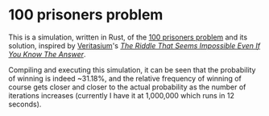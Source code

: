 # 100 prisoners problem

This is a simulation, written in Rust, of the
[100 prisoners problem](https://en.wikipedia.org/wiki/100_prisoners_problem) and
its solution, inspired by [Veritasium](https://www.youtube.com/@veritasium)'s
_[The Riddle That Seems Impossible Even If You Know The Answer](https://www.youtube.com/watch?v=iSNsgj1OCLA)_.

Compiling and executing this simulation, it can be seen that the probability of
winning is indeed ~31.18%, and the relative frequency of winning of course gets
closer and closer to the actual probability as the number of iterations
increases (currently I have it at 1,000,000 which runs in 12 seconds).
